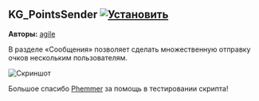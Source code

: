 ## KG_PointsSender [![Установить](http://s43.radikal.ru/i101/1406/15/25aa0cc99cf2.png)](https://github.com/voidmain02/KgScripts/raw/master/scripts/KG_PointsSender.user.js)
**Авторы:** [agile](http://klavogonki.ru/u/#/226580/)

В разделе «Сообщения» позволяет сделать множественную отправку очков нескольким пользователям.

![Скриншот](http://i.imgur.com/RFSJ8Pa.png)

Большое спасибо [Phemmer](http://klavogonki.ru/u/#/231371/) за помощь в тестировании скрипта!
